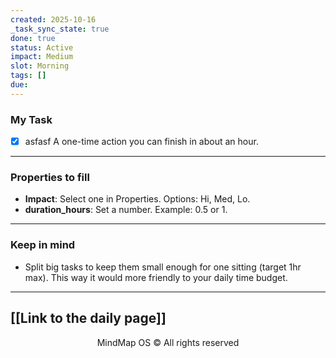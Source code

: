 ```yaml
---
created: 2025-10-16
_task_sync_state: true
done: true
status: Active
impact: Medium
slot: Morning
tags: []
due:
---
```


### My Task
- [x] asfasf
A one-time action you can finish in about an hour.
---
### Properties to fill
- **Impact**: Select one in Properties. Options: Hi, Med, Lo.
- **duration_hours**: Set a number. Example: 0.5 or 1.
---
### Keep in mind
- Split big tasks to keep them small enough for one sitting (target 1hr max).
This way it would more friendly to your daily time budget.
---
[[Link to the daily page]]
---
<p align="center">MindMap OS © All rights reserved</p>
